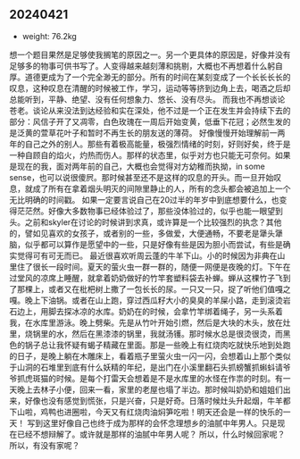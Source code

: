 ## 20240421
* weight: 76.2kg

想一个题目果然是足够使我搁笔的原因之一。另一个更具体的原因是，好像并没有足够多的物事可供书写了。人变得越来越刻薄和挑剔，大概也不再想着什么躬自厚。道德更成为了一个完全渺无的部分。所有的时间在某刻变成了一个长长长长的叹息，这种叹息在清醒的时候被工作，学习，运动等等挤到边角上去，喝酒之后却总能听到，平静、绝望、没有任何想象力、悠长、没有尽头。
而我也不再想谈论苍老。谈论从来没法到达经验和实在深处，他不过是一个正在发生并会持续下去的部分：风信子开了又凋零，白色玫瑰在一周后开始变黄，低垂下花冠；必然生发的是泛黄的萱草花叶子和暂时不再生长的朋友送的薄荷。
好像慢慢开始理解前一两年的自己之外的别人。那些有着极高能量，极强烈情绪的时刻，好则好矣，终于是一种自顾自的焰火，灼热而伤人。那样的状态里，似乎对方也只能无可奈何。如果是现在的我，面对两年前的自己，大概也会觉得对方幼稚而执拗，in some sense，也可以说很傻屄。那时候甚至还不是这样的叹息的开头。而一旦开始叹息，就成了所有在拿着烟头明灭的间隙里静止的人，所有的念头都会被追加上一个无比明确的时间戳。
如果一定要言说自己在20过半的年岁中到底想要什么，也变得茫茫然。好像大多数物事已经体验过了，那些没体验过的，似乎也能一眼望到头。之前和skyler在讨论的时候讲到求真，或许算是一个比较强烈的执念？其他的，譬如见喜欢的女孩子，或者别的一些，多做爱，大便通畅，不要老是犟头犟脑，似乎都可以算作是愿望中的一些，只是好像有些是因为胆小而尝试，有些是确实觉得可有可无而已。
最近很喜欢听周云蓬的牛羊下山。小的时候因为非典在山里住了很长一段时间。夏天的萤火虫一群一群的，随便一网便是夜晚的灯。下午在过堂风的凉席上睡醒，就拿着奶奶做好的竹竿套塑料袋去补蝉。蝉从这棵竹子飞到了那棵上，或者又在枇杷树上撒了一包长长的尿。一只又一只，捉了听他们值嘎之嘎。晚上下油锅。或者在山上跑，穿过西瓜籽大小的臭臭的羊屎小路，走到滚烫岩石边上，用脚去探冰凉的水库。奶奶在的时候，会拿竹竿绑着绳子，另一头系着我，在水库里游泳。晚上劈柴。先是从竹叶开始引燃，然后是大块的木头，放在灶里，烧锅里的水，然后在黑漆漆的锅里，我就汤镬。那时候水总是很烫很烫，而黑色的锅子总让我怀疑有蝎子精藏在里面。那是一些晚上有红烧肉吃就快乐地到处跑的日子，是晚上躺在木雕床上，看着瓶子里萤火虫一闪一闪，会想着山上那个类似于山洞的石堆里到底有什么妖精的年纪，是出门在小溪里翻石头抓螃蟹抓蝌蚪请爷爷抓虎斑猫的时候。是每个打雷天会想着是不是水库里的水怪在作祟的时刻。有一天晚上去林子小便，回来一看，家里的老屋也塌了半边。那时候叫奶奶和姐姐们出来，好像也没有感觉到慌张，只是兴奋，只是好奇。日落时候灶头升起烟，牛羊都下山啦，鸡鸭也进圈啦，今天又有红烧肉油焖笋吃啦！明天还会是一样的快乐的一天！
写到这里好像自己也终于成为那样的会怀念理想乡的油腻中年男人。只是现在已经不想辩解了。或许就是那样的油腻中年男人呢？
所以，什么时候回家呢？
所以，有没有家呢？